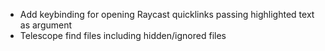 - Add keybinding for opening Raycast quicklinks passing highlighted text as argument
- Telescope find files including hidden/ignored files
